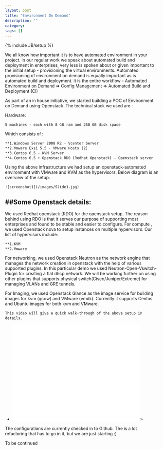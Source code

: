 ```yaml
---
layout: post
title: "Environment On Demand"
description: ""
category: 
tags: []
---
```

{% include JB/setup %}

  We all know how important it is to have automated environment in your project. In our regular work we speak about automated build and deployment in enterprises, very less is spoken about or given important to the initial setup - provisioning the virtual environments. Automated provisioning of environment on demand is equally important as is automated build and deployment. It is the entire workflow - Automated Environment on Demand => Config Management => Automated Build and Deployment (CI)

  As part of an in house initiative, we started building a POC of Environment on Demand using Openstack .The technical stack we used are :

  Hardware:

    5 machines - each with 8 GB ram and 250 GB disk space

  Which consists of :

    **1.Windows Server 2008 R2 - Vcenter Server
    **2.Vmware Exsi 5.5 - VMware Hosts (2)
    **3.Centos 6.5 - KVM Server
    **4.Centos 6.5 + Openstack RDO (Redhat Openstack) - Openstack server

  Using the above infrastructure we had setup an openstack-automated environment with VMware and KVM as the hypervisors. Below diagram is an overview of the setup.


    ![screenshot1](/images/Slide1.jpg)


##Some Openstack details:
--------------------------
  We used Redhat openstack (RDO) for the openstack setup. The reason behind using RDO is that it serves our purpose of supporting most enterprises and found to be stable and easier to configure.
  For compute , we used Openstack nova to setup instances on multiple hypervisors. Our list of hypervisors include:

    **1.KVM
    **2.Vmware

  For networking, we used Openstack Neutron as the network engine that manages the network creation in openstack with the help of various supported plugins. In this particular demo we used Neutron-Open-Vswitch-Plugin for creating a flat dhcp network. 
  We will be working further on using other plugins that supports physical switch(Cisco/Juniper/Extreme) for managing VLANs and GRE tunnels.

  For Imaging, we used Openstack Glance as the image service for building images for kvm (qcow) and VMware (vmdk). Currently it supports Centos and Ubuntu images for both kvm and VMware.

    This video will give a quick walk-through of the above setup in details. 

<ul>
<li>
<iframe width="420" height="315" src="//www.youtube.com/embed/TlHS8e44BEo" frameborder="0" allowfullscreen></iframe>>
</li>
</ul>


The configurations are currently checked in to Github. The is a lot refactoring that has to go in it, but we are just starting :)

To be continued 
